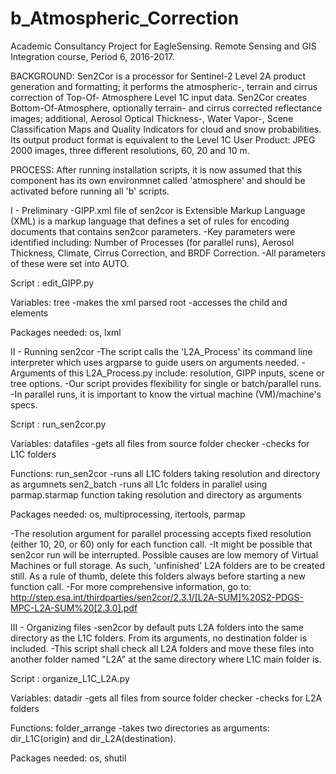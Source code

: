 # b_Atmospheric_Correction
Academic Consultancy Project for EagleSensing. Remote Sensing and GIS Integration course, Period 6, 2016-2017.

BACKGROUND:
Sen2Cor is a processor for Sentinel-2 Level 2A product generation and formatting; it performs the atmospheric-, terrain and cirrus correction of Top-Of- Atmosphere Level 1C input data. Sen2Cor creates Bottom-Of-Atmosphere, optionally terrain- and cirrus corrected reflectance images; additional, Aerosol Optical Thickness-, Water Vapor-, Scene Classification Maps and Quality Indicators for cloud and snow probabilities. Its output product format is equivalent to the Level 1C User Product: JPEG 2000 images, three different resolutions, 60, 20 and 10 m.

PROCESS:
After running installation scripts, it is now assumed that this component has its own environmnet called 'atmosphere' and should be activated before running all 'b' scripts.

I - Preliminary
-GIPP.xml file of sen2cor is Extensible Markup Language (XML) is a markup language that defines a set of rules for encoding documents that contains sen2cor parameters.
-Key parameters were identified including: Number of Processes (for parallel runs), Aerosol Thickness, Climate, Cirrus Correction, and BRDF Correction.
-All parameters of these were set into AUTO.


Script      :         edit_GIPP.py

Variables:
tree                  -makes the xml parsed
root                  -accesses the child and elements

Packages needed: os, lxml

II - Running sen2cor
-The script calls the 'L2A_Process' its command line interpreter which uses argparse to guide users on arguments needed.
-Arguments of this L2A_Process.py include: resolution, GIPP inputs, scene or tree options.
-Our script provides flexibility for single or batch/parallel runs.
-In parallel runs, it is important to know the virtual machine (VM)/machine's specs.

Script      :         run_sen2cor.py

Variables:
datafiles             -gets all files from source folder
checker               -checks for L1C folders

Functions:
run_sen2cor           -runs all L1C folders taking resolution and directory as argumnets
sen2_batch            -runs all L1c folders in parallel using parmap.starmap function taking resolution and directory as arguments

Packages needed: os, multiprocessing, itertools, parmap

-The resolution argument for parallel processing accepts fixed resolution (either 10, 20, or 60) only for each function call.
-It might be possible that sen2cor run will be interrupted. Possible causes are low memory of Virtual Machines or full storage. As such, 'unfinished' L2A folders are to be created still. As a rule of thumb, delete this folders always before starting a new function call.
-For more comprehensive information, go to: http://step.esa.int/thirdparties/sen2cor/2.3.1/[L2A-SUM]%20S2-PDGS-MPC-L2A-SUM%20[2.3.0].pdf

III - Organizing files
-sen2cor by default puts L2A folders into the same directory as the L1C folders. From its arguments, no destination folder is included.
-This script shall check all L2A folders and move these files into another folder named "L2A" at the same directory where L1C main folder is.

Script      :         organize_L1C_L2A.py

Variables:
datadir               -gets all files from source folder
checker               -checks for L2A folders

Functions:
folder_arrange        -takes two directories as arguments: dir_L1C(origin) and dir_L2A(destination).

Packages needed: os, shutil
